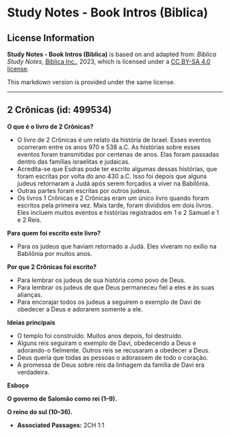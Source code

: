# Study Notes - Book Intros (Biblica)

## License Information

**Study Notes - Book Intros (Biblica)** is based on and adapted from: _Biblica Study Notes_, [Biblica Inc.](https://www.biblica.com/), 2023, which is licensed under a [CC BY-SA 4.0 license](https://creativecommons.org/licenses/by-sa/4.0/legalcode.en).

This markdown version is provided under the same license.



--------------------------------

## 2 Crônicas (id: 499534)

**O que é o livro de 2 Crônicas?**

* O livro de 2 Crônicas é um relato da história de Israel. Esses eventos ocorreram entre os anos 970 e 538 a.C. As histórias sobre esses eventos foram transmitidas por centenas de anos. Elas foram passadas dentro das famílias israelitas e judaicas.
* Acredita\-se que Esdras pode ter escrito algumas dessas histórias, que foram escritas por volta do ano 430 a.C. Isso foi depois que alguns judeus retornaram a Judá após serem forçados a viver na Babilônia.
* Outras partes foram escritas por outros judeus.
* Os livros 1 Crônicas e 2 Crônicas eram um único livro quando foram escritos pela primeira vez. Mais tarde, foram divididos em dois livros. Eles incluem muitos eventos e histórias registrados em 1 e 2 Samuel e 1 e 2 Reis.

**Para quem foi escrito este livro?**

* Para os judeus que haviam retornado a Judá. Eles viveram no exílio na Babilônia por muitos anos.

**Por que 2 Crônicas foi escrito?**

* Para lembrar os judeus de sua história como povo de Deus.
* Para lembrar os judeus de que Deus permaneceu fiel a eles e às suas alianças.
* Para encorajar todos os judeus a seguirem o exemplo de Davi de obedecer a Deus e adorarem somente a ele.

**Ideias principais**

* O templo foi construído. Muitos anos depois, foi destruído.
* Alguns reis seguiram o exemplo de Davi, obedecendo a Deus e adorando\-o fielmente. Outros reis se recusaram a obedecer a Deus.
* Deus queria que todas as pessoas o adorassem de todo o coração.
* A promessa de Deus sobre reis da linhagem da família de Davi era verdadeira.

**Esboço**

**O governo de Salomão como rei (1–9\).**

**O reino do sul (10–36\).**

* **Associated Passages:** 2CH 1:1

